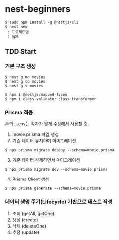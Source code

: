 # nest-beginners

```shell
$ sudo npm install -g @nestjs/cli
$ nest new
 : 프로젝트명
 : npm
```

## TDD Start
### 기본 구조 생성
```shell
$ nest g mo movies
$ nest g co movies
$ nest g s movies
```

```shell
$ npm i @nestjs/mapped-types
$ npm i class-validator class-transformer 
```

### Prisma 적용
주의 : .env는 각자가 맞게 수정해서 사용할 것.

1. movie.prisma 파일 생성
2. 기존 데이터 유지하며 마이그레이션
```shell
$ npx prisma migrate deploy --schema=movie.prisma
```
3. 기존 데이터 삭제하면서 마이그레이션
```shell
$ npx prisma migrate dev --schema=movie.prisma
```
4. Prisma Client 생성
```shell
$ npx prisma generate --schema=movie.prisma
```

### 데이터 생명 주기(Lifecycle) 기반으로 테스트 작성
1. 조회 (getAll, getOne)
2. 생성 (create)
3. 삭제 (deleteOne)
4. 수정 (update)
